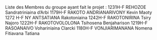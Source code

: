 Liste des Membres du groupe ayant fait le projet :
1231H-F REHOZOE Sandratriniaina d’Arbi
1179H-F RAKOTO ANDRIANARIVONY Kevin Maoty
1272 H-F NY ANTSATIANA Rakotoniaina
1242H-F RAKOTONIRINA Tsiry Najoro
1222H-F RAKOTOVOLOLONA Tsihosena Benjaharison
1219H-F RASOANAIVO Vohariniaina Clarcki
1180H-F VONJIARIMANANA Nomena Fitiavana Tatiana 
